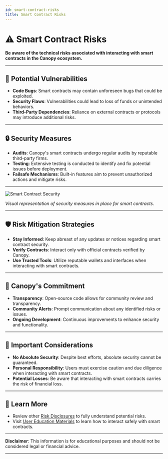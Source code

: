 ```yaml
---
id: smart-contract-risks
title: Smart Contract Risks
---
```


# ⚠️ Smart Contract Risks

**Be aware of the technical risks associated with interacting with smart contracts in the Canopy ecosystem.**

---

## 🐛 **Potential Vulnerabilities**

- **Code Bugs**: Smart contracts may contain unforeseen bugs that could be exploited.
- **Security Flaws**: Vulnerabilities could lead to loss of funds or unintended behaviors.
- **Third-Party Dependencies**: Reliance on external contracts or protocols may introduce additional risks.

---

## 🔒 **Security Measures**

- **Audits**: Canopy's smart contracts undergo regular audits by reputable third-party firms.
- **Testing**: Extensive testing is conducted to identify and fix potential issues before deployment.
- **Failsafe Mechanisms**: Built-in features aim to prevent unauthorized actions and mitigate risks.

---

![Smart Contract Security](../assets/images/smart-contract-security.png)

*Visual representation of security measures in place for smart contracts.*

---

## 🛡️ **Risk Mitigation Strategies**

- **Stay Informed**: Keep abreast of any updates or notices regarding smart contract security.
- **Verify Contracts**: Interact only with official contracts verified by Canopy.
- **Use Trusted Tools**: Utilize reputable wallets and interfaces when interacting with smart contracts.

---

## 🤝 **Canopy's Commitment**

- **Transparency**: Open-source code allows for community review and transparency.
- **Community Alerts**: Prompt communication about any identified risks or issues.
- **Ongoing Development**: Continuous improvements to enhance security and functionality.

---

## 📖 **Important Considerations**

- **No Absolute Security**: Despite best efforts, absolute security cannot be guaranteed.
- **Personal Responsibility**: Users must exercise caution and due diligence when interacting with smart contracts.
- **Potential Losses**: Be aware that interacting with smart contracts carries the risk of financial loss.

---

## 📖 **Learn More**

- Review other [Risk Disclosures](../risk-disclosure/regulatory-uncertainty.md) to fully understand potential risks.
- Visit [User Education Materials](../user-education-materials/interactive-tutorials.md) to learn how to interact safely with smart contracts.

---

**Disclaimer**: This information is for educational purposes and should not be considered legal or financial advice.

---
